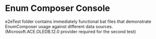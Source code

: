 # Enum Composer Console

e2eTest folder contains immediately functional bat files that demonstrate EnumComposer usage against different data sources. (Microsoft.ACE.OLEDB.12.0 provider required for the second test)
